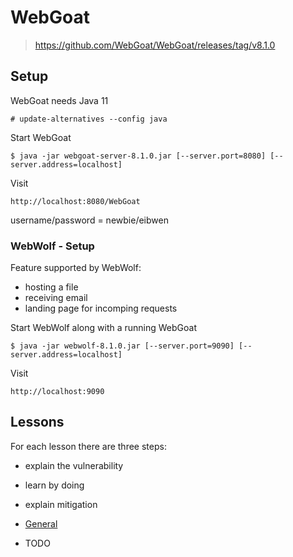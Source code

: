 # WebGoat

> https://github.com/WebGoat/WebGoat/releases/tag/v8.1.0

## Setup

WebGoat needs Java 11

`# update-alternatives --config java`

Start WebGoat

`$ java -jar webgoat-server-8.1.0.jar [--server.port=8080] [--server.address=localhost]`

Visit

`http://localhost:8080/WebGoat`

username/password = newbie/eibwen

### WebWolf - Setup

Feature supported by WebWolf:

- hosting a file
- receiving email
- landing page for incomping requests

Start WebWolf along with a running WebGoat

`$ java -jar webwolf-8.1.0.jar [--server.port=9090] [--server.address=localhost]`

Visit

`http://localhost:9090`

## Lessons

For each lesson there are three steps:

- explain the vulnerability
- learn by doing
- explain mitigation

- [General](./lessons/README-General.md)
- TODO